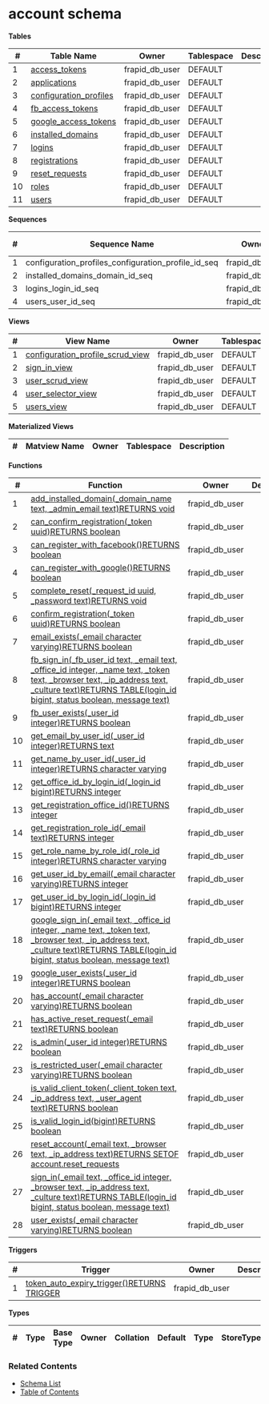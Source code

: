 # account schema

**Tables**

| # | Table Name | Owner | Tablespace | Description |
| --- | --- | --- | --- | --- |
| 1 | [access_tokens](../tables/account/access_tokens.md) | frapid_db_user | DEFAULT |  |
| 2 | [applications](../tables/account/applications.md) | frapid_db_user | DEFAULT |  |
| 3 | [configuration_profiles](../tables/account/configuration_profiles.md) | frapid_db_user | DEFAULT |  |
| 4 | [fb_access_tokens](../tables/account/fb_access_tokens.md) | frapid_db_user | DEFAULT |  |
| 5 | [google_access_tokens](../tables/account/google_access_tokens.md) | frapid_db_user | DEFAULT |  |
| 6 | [installed_domains](../tables/account/installed_domains.md) | frapid_db_user | DEFAULT |  |
| 7 | [logins](../tables/account/logins.md) | frapid_db_user | DEFAULT |  |
| 8 | [registrations](../tables/account/registrations.md) | frapid_db_user | DEFAULT |  |
| 9 | [reset_requests](../tables/account/reset_requests.md) | frapid_db_user | DEFAULT |  |
| 10 | [roles](../tables/account/roles.md) | frapid_db_user | DEFAULT |  |
| 11 | [users](../tables/account/users.md) | frapid_db_user | DEFAULT |  |



**Sequences**

| # | Sequence Name | Owner | Data Type | Start Value | Increment | Description |
| --- | --- | --- | --- | --- | --- | --- |
| 1 | configuration_profiles_configuration_profile_id_seq | frapid_db_user | bigint | 1 | 1 |  |
| 2 | installed_domains_domain_id_seq | frapid_db_user | bigint | 1 | 1 |  |
| 3 | logins_login_id_seq | frapid_db_user | bigint | 1 | 1 |  |
| 4 | users_user_id_seq | frapid_db_user | bigint | 1 | 1 |  |


**Views**

| # | View Name | Owner | Tablespace | Description |
| --- | --- | --- | --- | --- |
| 1 | [configuration_profile_scrud_view](../views/account/configuration_profile_scrud_view.md) | frapid_db_user | DEFAULT |  |
| 2 | [sign_in_view](../views/account/sign_in_view.md) | frapid_db_user | DEFAULT |  |
| 3 | [user_scrud_view](../views/account/user_scrud_view.md) | frapid_db_user | DEFAULT |  |
| 4 | [user_selector_view](../views/account/user_selector_view.md) | frapid_db_user | DEFAULT |  |
| 5 | [users_view](../views/account/users_view.md) | frapid_db_user | DEFAULT |  |



**Materialized Views**

| # | Matview Name | Owner | Tablespace | Description |
| --- | --- | --- | --- | --- |



**Functions**

| # | Function | Owner | Description |
| --- | --- | --- | --- |
| 1 | [add_installed_domain(_domain_name text, _admin_email text)RETURNS void](../functions/account/add_installed_domain-4235937.md) | frapid_db_user |  |
| 2 | [can_confirm_registration(_token uuid)RETURNS boolean](../functions/account/can_confirm_registration-4235938.md) | frapid_db_user |  |
| 3 | [can_register_with_facebook()RETURNS boolean](../functions/account/can_register_with_facebook-4235939.md) | frapid_db_user |  |
| 4 | [can_register_with_google()RETURNS boolean](../functions/account/can_register_with_google-4235940.md) | frapid_db_user |  |
| 5 | [complete_reset(_request_id uuid, _password text)RETURNS void](../functions/account/complete_reset-4235941.md) | frapid_db_user |  |
| 6 | [confirm_registration(_token uuid)RETURNS boolean](../functions/account/confirm_registration-4235942.md) | frapid_db_user |  |
| 7 | [email_exists(_email character varying)RETURNS boolean](../functions/account/email_exists-4235943.md) | frapid_db_user |  |
| 8 | [fb_sign_in(_fb_user_id text, _email text, _office_id integer, _name text, _token text, _browser text, _ip_address text, _culture text)RETURNS TABLE(login_id bigint, status boolean, message text)](../functions/account/fb_sign_in-4235944.md) | frapid_db_user |  |
| 9 | [fb_user_exists(_user_id integer)RETURNS boolean](../functions/account/fb_user_exists-4235945.md) | frapid_db_user |  |
| 10 | [get_email_by_user_id(_user_id integer)RETURNS text](../functions/account/get_email_by_user_id-4235946.md) | frapid_db_user |  |
| 11 | [get_name_by_user_id(_user_id integer)RETURNS character varying](../functions/account/get_name_by_user_id-4235947.md) | frapid_db_user |  |
| 12 | [get_office_id_by_login_id(_login_id bigint)RETURNS integer](../functions/account/get_office_id_by_login_id-4235948.md) | frapid_db_user |  |
| 13 | [get_registration_office_id()RETURNS integer](../functions/account/get_registration_office_id-4235949.md) | frapid_db_user |  |
| 14 | [get_registration_role_id(_email text)RETURNS integer](../functions/account/get_registration_role_id-4235950.md) | frapid_db_user |  |
| 15 | [get_role_name_by_role_id(_role_id integer)RETURNS character varying](../functions/account/get_role_name_by_role_id-4235951.md) | frapid_db_user |  |
| 16 | [get_user_id_by_email(_email character varying)RETURNS integer](../functions/account/get_user_id_by_email-4235952.md) | frapid_db_user |  |
| 17 | [get_user_id_by_login_id(_login_id bigint)RETURNS integer](../functions/account/get_user_id_by_login_id-4235953.md) | frapid_db_user |  |
| 18 | [google_sign_in(_email text, _office_id integer, _name text, _token text, _browser text, _ip_address text, _culture text)RETURNS TABLE(login_id bigint, status boolean, message text)](../functions/account/google_sign_in-4235954.md) | frapid_db_user |  |
| 19 | [google_user_exists(_user_id integer)RETURNS boolean](../functions/account/google_user_exists-4235955.md) | frapid_db_user |  |
| 20 | [has_account(_email character varying)RETURNS boolean](../functions/account/has_account-4235956.md) | frapid_db_user |  |
| 21 | [has_active_reset_request(_email text)RETURNS boolean](../functions/account/has_active_reset_request-4235957.md) | frapid_db_user |  |
| 22 | [is_admin(_user_id integer)RETURNS boolean](../functions/account/is_admin-4235958.md) | frapid_db_user |  |
| 23 | [is_restricted_user(_email character varying)RETURNS boolean](../functions/account/is_restricted_user-4235959.md) | frapid_db_user |  |
| 24 | [is_valid_client_token(_client_token text, _ip_address text, _user_agent text)RETURNS boolean](../functions/account/is_valid_client_token-4235960.md) | frapid_db_user |  |
| 25 | [is_valid_login_id(bigint)RETURNS boolean](../functions/account/is_valid_login_id-4235961.md) | frapid_db_user |  |
| 26 | [reset_account(_email text, _browser text, _ip_address text)RETURNS SETOF account.reset_requests](../functions/account/reset_account-4235962.md) | frapid_db_user |  |
| 27 | [sign_in(_email text, _office_id integer, _browser text, _ip_address text, _culture text)RETURNS TABLE(login_id bigint, status boolean, message text)](../functions/account/sign_in-4235963.md) | frapid_db_user |  |
| 28 | [user_exists(_email character varying)RETURNS boolean](../functions/account/user_exists-4235964.md) | frapid_db_user |  |



**Triggers**

| # | Trigger | Owner | Description |
| --- | --- | --- | --- |
| 1 | [token_auto_expiry_trigger()RETURNS TRIGGER](../functions/account/token_auto_expiry_trigger-4235970.md) | frapid_db_user |  |



**Types**

| # | Type | Base Type | Owner | Collation | Default | Type | StoreType | NotNull | Description |
| --- | --- | --- | --- | --- | --- | --- | --- | --- | --- |


### Related Contents
* [Schema List](../schemas.md)
* [Table of Contents](../../README.md)